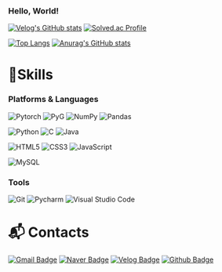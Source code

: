 ### Hello, World!

<!--
**Beomll/Beomll** is a ✨ _special_ ✨ repository because its `README.md` (this file) appears on your GitHub profile.

Here are some ideas to get you started:

- 🔭 I’m currently working on ...
- 🌱 I’m currently learning ...
- 👯 I’m looking to collaborate on ...
- 🤔 I’m looking for help with ...
- 💬 Ask me about ...
- 📫 How to reach me: ...
- 😄 Pronouns: ...
- ⚡ Fun fact: ...
-->
[![Velog's GitHub stats](https://velog-readme-stats.vercel.app/api?name=khb6494)](https://velog.io/@khb6494/posts)
[![Solved.ac Profile](http://mazassumnida.wtf/api/v2/generate_badge?boj=khb6494)](https://solved.ac/khb6494/)

[![Top Langs](https://github-readme-stats.vercel.app/api/top-langs/?username=Beomll)](https://github.com/anuraghazra/github-readme-stats)
[![Anurag's GitHub stats](https://github-readme-stats.vercel.app/api?username=Beomll)](https://github.com/anuraghazra/github-readme-stats)

# 💪Skills
### Platforms & Languages
![Pytorch](https://img.shields.io/badge/PyTorch-EE4C2C.svg?&style=for-the-badge&logo=PyTorch&logoColor=white)
![PyG](https://img.shields.io/badge/pyg-3C2179.svg?&style=for-the-badge&logo=pyg&logoColor=white)
![NumPy](https://img.shields.io/badge/numpy-013243.svg?&style=for-the-badge&logo=numpy&logoColor=white)
![Pandas](https://img.shields.io/badge/pandas-150458.svg?&style=for-the-badge&logo=pandas&logoColor=white)

![Python](https://img.shields.io/badge/Python-3776AB.svg?&style=for-the-badge&logo=Python&logoColor=white)
![C](https://img.shields.io/badge/C-A8B9CC.svg?&style=for-the-badge&logo=C&logoColor=white)
![Java](https://img.shields.io/badge/Java-007396.svg?&style=for-the-badge&logo=Java&logoColor=white)

![HTML5](https://img.shields.io/badge/HTML5-E34F26.svg?&style=for-the-badge&logo=HTML5&logoColor=white)
![CSS3](https://img.shields.io/badge/CSS3-1572B6.svg?&style=for-the-badge&logo=CSS3&logoColor=white)
![JavaScript](https://img.shields.io/badge/JavaScript-F7DF1E.svg?&style=for-the-badge&logo=JavaScript&logoColor=white)

![MySQL](https://img.shields.io/badge/MySQL-4479A1.svg?&style=for-the-badge&logo=MySQL&logoColor=white)

### Tools
![Git](https://img.shields.io/badge/Git-F05032.svg?&style=for-the-badge&logo=Git&logoColor=white)
![Pycharm](https://img.shields.io/badge/Pycharm-000000.svg?&style=for-the-badge&logo=Pycharm&logoColor=white)
![Visual Studio Code](https://img.shields.io/badge/Visual%20Studio%20Code-007ACC.svg?&style=for-the-badge&logo=Visual%20Studio%20Code&logoColor=white)

 
# :mailbox_with_mail: Contacts
[![Gmail Badge](https://img.shields.io/badge/Gmail-d14836?style=flat-square&logo=Gmail&logoColor=white&link=mailto:khb6494@gmail.com)](mailto:khb6494@gmail.com)
[![Naver Badge](https://img.shields.io/badge/Naver-03C75A?style=flat-square&logo=Naver&logoColor=white&link=mailto:hobeom2001@naver.com)](mailto:hobeom2001@naver.com)
[![Velog Badge](http://img.shields.io/badge/Velog-20C997?style=flat-square&logo=Velog&logoColor=white&link=https://velog.io/@khb6494/posts)](https://velog.io/@khb6494/posts)
[![Github Badge](http://img.shields.io/badge/github-181717?style=flat-square&logo=github&link=https://github.com/Beomll)](https://github.com/Beomll)
